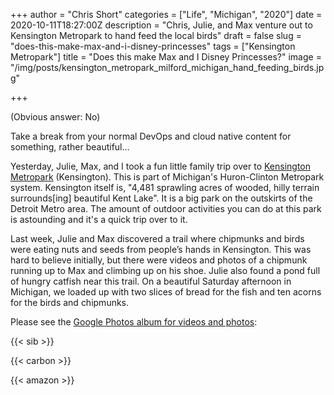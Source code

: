 +++
author = "Chris Short"
categories = ["Life", "Michigan", "2020"]
date = 2020-10-11T18:27:00Z
description = "Chris, Julie, and Max venture out to Kensington Metropark to hand feed the local birds"
draft = false
slug = "does-this-make-max-and-i-disney-princesses"
tags = ["Kensington Metropark"]
title = "Does this make Max and I Disney Princesses?"
image = "/img/posts/kensington_metropark_milford_michigan_hand_feeding_birds.jpg"

+++

(Obvious answer: No)

Take a break from your normal DevOps and cloud native content for something, rather beautiful...

Yesterday, Julie, Max, and I took a fun little family trip over to [Kensington Metropark](https://www.metroparks.com/parks/kensington-metropark/) (Kensington). This is part of Michigan's Huron-Clinton Metropark system. Kensington itself is, "4,481 sprawling acres of wooded, hilly terrain surrounds[ing] beautiful Kent Lake". It is a big park on the outskirts of the Detroit Metro area. The amount of outdoor activities you can do at this park is astounding and it's a quick trip over to it.

Last week, Julie and Max discovered a trail where chipmunks and birds were eating nuts and seeds from people’s hands in Kensington. This was hard to believe initially, but there were videos and photos of a chipmunk running up to Max and climbing up on his shoe. Julie also found a pond full of hungry catfish near this trail. On a beautiful Saturday afternoon in Michigan, we loaded up with two slices of bread for the fish and ten acorns for the birds and chipmunks.

Please see the [Google Photos album for videos and photos](https://photos.app.goo.gl/wxck6bpAXsrkRWaz8):

<script src="https://cdn.jsdelivr.net/npm/publicalbum@latest/embed-ui.min.js" async></script>
<div class="pa-gallery-player-widget" style="width:100%; height:720px; display:none;"
  data-link="https://photos.app.goo.gl/wxck6bpAXsrkRWaz8"
  data-title="Kensington Metropark 2020-10-10"
  data-description="Chris, Julie, and Max venture out to Kensington Metropark to hand feed the local birds">
  <object data="https://lh3.googleusercontent.com/kiuU3u5Tnonr-Viu-nlq_E-mjzqEnR2kYBHeqjmmfoPSi1Y66arjPT-OITOvN7b8Keo0s9Qckw_cbARyKUI6UhNGuS-UX-juNZ9twG9tyUjiH5h3becBXDGvIsjbgPYhQLpbjaql1n8=w1920-h1080"></object>
  <object data="https://lh3.googleusercontent.com/InuIffr2Vj8AWPPN2ZWZ1GItq36ecvBJNpqocmqnHvcfxCMarl8xP2kThlz9UG5xBXZGBxTvqx2ES0IvZ15S1wwoG1z3zs01NrAVmWxmkRkiET1Gx2ML4TNvZpkxRjt-_IGLN7sUli8=w1920-h1080"></object>
  <object data="https://lh3.googleusercontent.com/aX5j5a_aYbYrfE2zbycPewNIZF9Q07M0H7DdAC4EuDPZu-3A_1ebqPeo4aI5hsO0-XFwHADz4oMtw1zA8Vg8rhqrTpmgnRoAouvrUeDZW04-cEbipOojkae1QTrG0h_1YI19WFLdY1c=w1920-h1080"></object>
  <object data="https://lh3.googleusercontent.com/JBBw5O_NQ5RuEQ0Ud8c7DF9MG5PBM7NmGzwspmjmUqALQEgJZYMtwdvLiHqzwbbUp9852iJ9veKMLzouMLN1WjAZlJ4wU6TwHtE54qr-046xN_lT0vca-md3f5YcUcOt3fGbV1L92Cc=w1920-h1080"></object>
  <object data="https://lh3.googleusercontent.com/WPofOQKBOLWUyyI1XyaFImDnIbR7kJt9n8xB2hqfp6rA50rCp-Ghfsjs1VTD7Q1IzSe-gjzJu42_tLjyhZbZzrPBuo0C08miATyIeJXKR2wJMCk8djerW7VLv-ZDoeUCP88I-3xUSFs=w1920-h1080"></object>
  <object data="https://lh3.googleusercontent.com/1ASPuSnccIqiJJO7VHGa3glTLaaqXVuKjLj8mYuZjYxIfpFoIaWAvKwz51LQH7SRsoPyg4AeJvYlhRr_q5dSLfsIBbnBaG747S94ZS2BIYlvrdTFjvZkgduFu8LiV0lCmMinWRzgqBg=w1920-h1080"></object>
  <object data="https://lh3.googleusercontent.com/_Q3n23gMmgsCoElzoiMFwiiiYnYreZ9NaYsnuMVZsONZHbeFEO2r4iNYsGviV1k7OCtwWEJ3XgD3UkX5ZtjlQU2-TTVciACCH8cJ8RA0Lrdb39R8biXHQShjQmoCTABe27jGstPdE_s=w1920-h1080"></object>
  <object data="https://lh3.googleusercontent.com/5VNrIgvg449Mi28M77FWIw_h316CD4tgQ3psJCMEF57J-VQXsV88ASAB_XiRLsRGvW1lOSG_rFtjc0X0zZs0HQYfaNw1Q7Udcm-fcZEidIGVp4Guqnt3HMfDTwzwyesQi6mD6A3y9BU=w1920-h1080"></object>
  <object data="https://lh3.googleusercontent.com/u9VWserjH0FvqQSTJoXWNT4wrE1VIMFp33yl7OvoGy-7s7oQ_oGGcCmSCaP8glnJ-pZufYFJ6kf-E8586ON6qzpNnvWZcAPpB2XZ9Ya09GVPgGJZ275wUxqRZRzVzRypIoA5FzIj_u4=w1920-h1080"></object>
  <object data="https://lh3.googleusercontent.com/AlGBkJrUmGGB4sNxK33U8XRoiZ9BaEEwvdG6lOM6kUYn1cmNZOerfUzrspP8BfaPMfGUyKlECcfOO7uh00b9Fg0NXm3Z0BpGbkfKBnVlLmWpmvE-Kl7sbLMRqpx8xubyAIV7FwXXKzY=w1920-h1080"></object>
  <object data="https://lh3.googleusercontent.com/uxRxY4nhnm465gJMcVifM31bUXUHXvX-Ko7mcbJY0Okq13oYS43YByh6fW3Fp2o7QwZUltatw2Kppdw3FPglmvL6PVuQB_JF-MjVy1aDY0MnQszJS387YRsd4Isc_LjO9fIPVxJ_Sfc=w1920-h1080"></object>
  <object data="https://lh3.googleusercontent.com/loT-81BBunmmE1XcLwkVefzujMLMrxgFnked5kJcM1-qdrc96HjsnKMSGBfKaCAqkJ4FbswUQl7bjBTsMAWbAJQnKq5s35M6c8Qr7mXkrIRNZotJtRWlkcTDbc9NLE_eibJmGbcEdsY=w1920-h1080"></object>
  <object data="https://lh3.googleusercontent.com/9Xfqeng6nig3R1VnLhr09PhZaReZ42BFNYgy_GqDzlLxonADIgR0MKdFcNHWrfQ9ioOjXe1oy6L63fiFwCqTqzB-LlL75O0zw43gvfs8WkaFjk1UFH5hW53LL7bWsPb-kDVB-MU8jo4=w1920-h1080"></object>
  <object data="https://lh3.googleusercontent.com/8FZm1Wmez0ecjR1yQ1uurkG5s5ZcyvWGE18AANMpnmuDfezHOIX4yB8qfZPyn3fFRaDCZlxRiQsVQ9AYSr0l6DBEsl7Ghtm7lyEGI7QQ3yNiSmtkezExg32NxrVTZFNPKaYjgYtOf38=w1920-h1080"></object>
  <object data="https://lh3.googleusercontent.com/mUbWTSz1UP_YcvQD1y7UFdqU-s9hDNvYNwJkcld3CQC3LQ3Hl_06CyIh6SN2C-bljHZ3XhDvhfmFyQGzYwqTafCq5BvKAn5-KoVSsdx7YKF27JNnEeUEea7HNx-M8CtDJUX1IrbqRMc=w1920-h1080"></object>
  <object data="https://lh3.googleusercontent.com/wgPF-p2Aq_kRNkIlna7a_RfqbwH9ZNyDbunqMcXCAbW04tBDnMP6fg9Tt3TQUg2ookTf2bXOl2PtZbAimFOhPQyciIfC3isBq5jy_o1V7JRB5Nc7sYbwxN3nNC1N7CVxdZbVlHvBiXc=w1920-h1080"></object>
  <object data="https://lh3.googleusercontent.com/gcBaJXt3hE19KRO2YZxsY26ollCGlrJuKCYB0wE6OcXU-oAo-ar5Mzuzd0-tEWHofZSGNirW5OV4Nc6dDQlku6eXJsRy8zU56P4o70E1xCr_cJLyWTbqeEknqmI0lSPsyAPt1tb71QQ=w1920-h1080"></object>
  <object data="https://lh3.googleusercontent.com/enhwuYg7cmCBUnkGBb4qCnn1DYwMZDuxRNbBbLmJDRshY83WAwXTVf9mXILICo8_uL-Ql5lFwycEDZXiq3lYMG5zQpM31N3OBQ2TldowVSzCA1gdeyP01M6gQWVKFLLIh5336XfBEK8=w1920-h1080"></object>
  <object data="https://lh3.googleusercontent.com/_QgJdVnObnIK1QVLeD9IJ9mNAQ41wk6Ats15pFctLGRidB5ZAbfl4E3JVkVfl0YWoqMf-aNWsXfOFMfUNdwlNlhzqoYwQ9nHhAzcE9Sq9RwJXofDfbtxvAOwISkzs8SAKlaOf9v7f3A=w1920-h1080"></object>
  <object data="https://lh3.googleusercontent.com/kphj1aOjlPvUewS41EtPhEjR9Iex0rkB6QV9KTrTSLQwGVIz1dIj7H9ANbBYI_0_haKyAeQ2_s3V3YWIdH8nGIalcE7cF4tD_t9w38QASTGdecjLL2pfzc_HTZgWU2hDBkM_NzIgY_k=w1920-h1080"></object>
  <object data="https://lh3.googleusercontent.com/6Tkgil86kaOi7wAqmgSbv0vD5DIoMmVY4ywGhokVBrea68XaNLcLR0w2sNGyan1uhS6PDDgoDsB5O5oOcLxstayY3_fIL8oWpgLMXUqdXQZPoAZ9DaqDrfmkKew_Z8m-ReMW7tBYhps=w1920-h1080"></object>
  <object data="https://lh3.googleusercontent.com/3yH3YbOrDEhavKd5pcxPRlPDfGeQFDA0UzmTIsfDDZxJ5M4neCo168DuoSQnLYSq6NWnL3Qmy88Qr06IdGZF5wHaSGyfRxGv8XBh2G3FFEmEaPIn0KBJwwpabTTNkXY1DOyNZhGHOVM=w1920-h1080"></object>
</div>

{{< sib >}}

{{< carbon >}}

{{< amazon >}}
